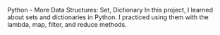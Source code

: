 Python - More Data Structures: Set, Dictionary
In this project, I learned about sets and dictionaries in Python. I practiced using them with the lambda, map, filter, and reduce methods.

